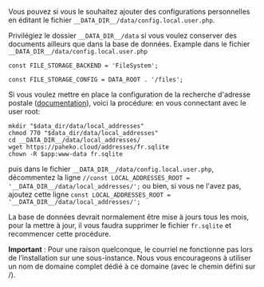 Vous pouvez si vous le souhaitez ajouter des configurations personnelles en éditant le fichier `__DATA_DIR__/data/config.local.user.php`.

Privilégiez le dossier `__DATA_DIR__/data` si vous voulez conserver des documents ailleurs que dans la base de données. Example dans le fichier `__DATA_DIR__/data/config.local.user.php`

```
const FILE_STORAGE_BACKEND = 'FileSystem';

const FILE_STORAGE_CONFIG = DATA_ROOT . '/files';
``` 

Si vous voulez mettre en place la configuration de la recherche d'adresse postale ([documentation](https://fossil.kd2.org/paheko/wiki?name=Configuration/Adresses_postales)), voici la procédure:
en vous connectant avec le user root:

```
mkdir "$data_dir/data/local_addresses"
chmod 770 "$data_dir/data/local_addresses"
cd __DATA_DIR__/data/local_addresses/
wget https://paheko.cloud/addresses/fr.sqlite
chown -R $app:www-data fr.sqlite
```
puis dans le fichier `__DATA_DIR__/data/config.local.user.php`, décommentez la ligne `//const LOCAL_ADDRESSES_ROOT = '__DATA_DIR__/data/local_addresses/';` ou bien, si vous ne l'avez pas, ajoutez cette ligne `const LOCAL_ADDRESSES_ROOT = '__DATA_DIR__/data/local_addresses/';`

La base de données devrait normalement être mise à jours tous les mois, pour la mettre à jour, il vous faudra supprimer le fichier `fr.sqlite` et recommencer cette procédure.

**Important** : Pour une raison quelconque, le courriel ne fonctionne pas lors de l’installation sur une sous-instance. Nous vous encourageons à utiliser un nom de domaine complet dédié à ce domaine (avec le chemin défini sur /).

